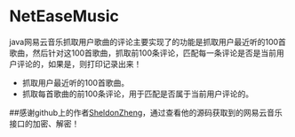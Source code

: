 # NetEaseMusic
java网易云音乐抓取用户歌曲的评论主要实现了的功能是抓取用户最近听的100首歌曲，然后针对这100首歌曲，抓取前100条评论，匹配每一条评论是否是当前用户评论的，如果是，则打印记录出来！
* 抓取用户最近听的100首歌曲。
* 抓取每首歌曲的前100条评论，用于匹配是否属于当前用户评论的。

##感谢github上的作者[SheldonZheng](https://github.com/SheldonZheng)，通过查看他的源码获取到的网易云音乐接口的加密、解密！
